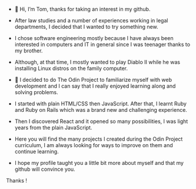 - 👋 Hi, I’m Tom, thanks for taking an interest in my github.
-    After law studies and a number of experiences working in legal departments, I decided that I wanted to try something new.
-    I chose software engineering mostly because I have always been interested in computers and IT in general since I was teenager thanks to my brother.
-    Although, at that time, I mostly wanted to play Diablo II while he was installing Linux distros on the family computer.


- 🌱 I decided to do The Odin Project to familiarize myself with web development and I can say that I really enjoyed learning along and solving problems. 
-    I started with plain HTML/CSS then JavaScript. After that, I learnt Ruby and Ruby on Rails which was a brand new and challenging experience. 
-    Then I discovered React and it opened so many possibilities, I was light years from the plain JavaScript.

-  Here you will find the many projects I created during the Odin Project curriculum, I am always looking for ways to improve on them and continue learning. 
-  I hope my profile taught you a little bit more about myself and that my github will convince you.

Thanks !

<!---
tcoquery/tcoquery is a ✨ special ✨ repository because its `README.md` (this file) appears on your GitHub profile.
You can click the Preview link to take a look at your changes.
--->
